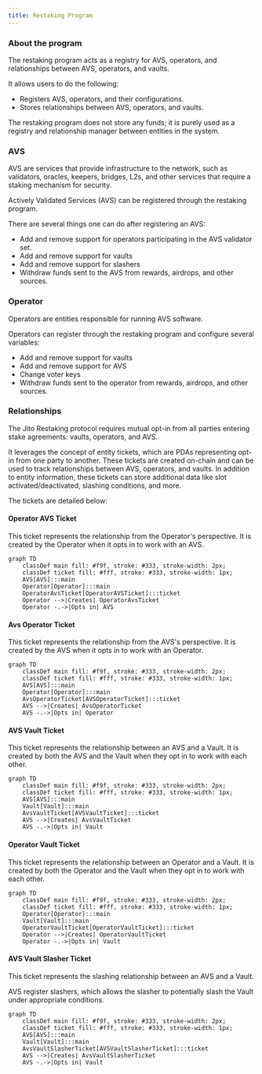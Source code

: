 ```yaml
---
title: Restaking Program
---
```


### About the program

The restaking program acts as a registry for AVS, operators, and relationships between AVS, operators, and vaults.

It allows users to do the following:

- Registers AVS, operators, and their configurations.
- Stores relationships between AVS, operators, and vaults.

The restaking program does not store any funds; it is purely used as a registry and relationship manager between
entities in the system.

### AVS

AVS are services that provide infrastructure to the network, such as validators, oracles, keepers, bridges, L2s, and
other services that require a staking mechanism for security.

Actively Validated Services (AVS) can be registered through the restaking program.

There are several things one can do after registering an AVS:

- Add and remove support for operators participating in the AVS validator set.
- Add and remove support for vaults
- Add and remove support for slashers
- Withdraw funds sent to the AVS from rewards, airdrops, and other sources.

### Operator

Operators are entities responsible for running AVS software.

Operators can register through the restaking program and configure several variables:

- Add and remove support for vaults
- Add and remove support for AVS
- Change voter keys
- Withdraw funds sent to the operator from rewards, airdrops, and other sources.

### Relationships

The Jito Restaking protocol requires mutual opt-in from all parties entering stake agreements: vaults, operators, and
AVS.

It leverages the concept of entity tickets, which are PDAs representing opt-in from one party to another. These tickets
are created on-chain and can be used to track relationships between AVS, operators, and vaults. In addition to entity
information, these tickets can store additional data like slot activated/deactivated, slashing conditions, and more.

The tickets are detailed below:

#### Operator AVS Ticket

This ticket represents the relationship from the Operator's perspective. It is created by the Operator when it opts in
to work with an AVS.

```mermaid
graph TD
    classDef main fill: #f9f, stroke: #333, stroke-width: 2px;
    classDef ticket fill: #fff, stroke: #333, stroke-width: 1px;
    AVS[AVS]:::main
    Operator[Operator]:::main
    OperatorAvsTicket[OperatorAVSTicket]:::ticket
    Operator -->|Creates| OperatorAvsTicket
    Operator -.->|Opts in| AVS
```

#### Avs Operator Ticket

This ticket represents the relationship from the AVS's perspective. It is created by the AVS when it opts in to work
with an Operator.

```mermaid
graph TD
    classDef main fill: #f9f, stroke: #333, stroke-width: 2px;
    classDef ticket fill: #fff, stroke: #333, stroke-width: 1px;
    AVS[AVS]:::main
    Operator[Operator]:::main
    AvsOperatorTicket[AVSOperatorTicket]:::ticket
    AVS -->|Creates| AvsOperatorTicket
    AVS -.->|Opts in| Operator
```

#### AVS Vault Ticket

This ticket represents the relationship between an AVS and a Vault. It is created by both the AVS and the Vault when
they opt in to work with each other.

```mermaid
graph TD
    classDef main fill: #f9f, stroke: #333, stroke-width: 2px;
    classDef ticket fill: #fff, stroke: #333, stroke-width: 1px;
    AVS[AVS]:::main
    Vault[Vault]:::main
    AvsVaultTicket[AVSVaultTicket]:::ticket
    AVS -->|Creates| AvsVaultTicket
    AVS -.->|Opts in| Vault
```

#### Operator Vault Ticket

This ticket represents the relationship between an Operator and a Vault. It is created by both the Operator and the
Vault when they opt in to work with each other.

```mermaid
graph TD
    classDef main fill: #f9f, stroke: #333, stroke-width: 2px;
    classDef ticket fill: #fff, stroke: #333, stroke-width: 1px;
    Operator[Operator]:::main
    Vault[Vault]:::main
    OperatorVaultTicket[OperatorVaultTicket]:::ticket
    Operator -->|Creates| OperatorVaultTicket
    Operator -.->|Opts in| Vault
```

#### AVS Vault Slasher Ticket

This ticket represents the slashing relationship between an AVS and a Vault.

AVS register slashers, which allows the slasher to potentially slash the Vault under appropriate conditions.

```mermaid
graph TD
    classDef main fill: #f9f, stroke: #333, stroke-width: 2px;
    classDef ticket fill: #fff, stroke: #333, stroke-width: 1px;
    AVS[AVS]:::main
    Vault[Vault]:::main
    AvsVaultSlasherTicket[AVSVaultSlasherTicket]:::ticket
    AVS -->|Creates| AvsVaultSlasherTicket
    AVS -.->|Opts in| Vault
```
